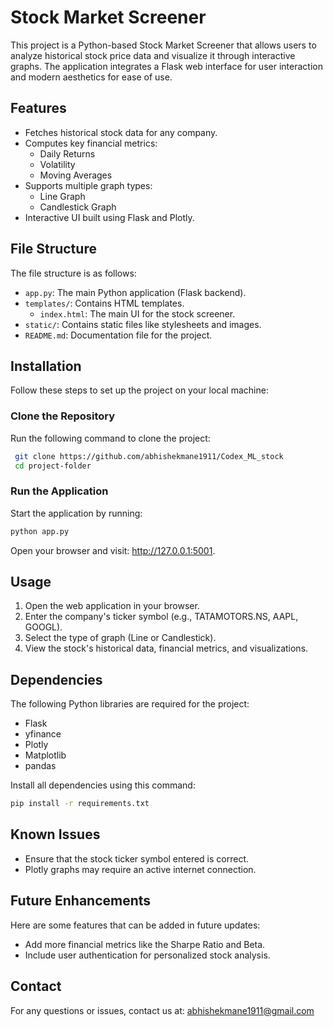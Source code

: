 # Stock Market Screener

This project is a Python-based Stock Market Screener that allows users to analyze historical stock price data and visualize it through interactive graphs. The application integrates a Flask web interface for user interaction and modern aesthetics for ease of use.

## Features

- Fetches historical stock data for any company.
- Computes key financial metrics:
  - Daily Returns
  - Volatility
  - Moving Averages
- Supports multiple graph types:
  - Line Graph
  - Candlestick Graph
- Interactive UI built using Flask and Plotly.

## File Structure

The file structure is as follows:

- `app.py`: The main Python application (Flask backend).
- `templates/`: Contains HTML templates.
  - `index.html`: The main UI for the stock screener.
- `static/`: Contains static files like stylesheets and images.
- `README.md`: Documentation file for the project.

## Installation

Follow these steps to set up the project on your local machine:

### Clone the Repository

Run the following command to clone the project:

```bash
 git clone https://github.com/abhishekmane1911/Codex_ML_stock
 cd project-folder
```
### Run the Application

Start the application by running:
 ```bash
 python app.py
```
Open your browser and visit: http://127.0.0.1:5001.

## Usage

1. Open the web application in your browser.
2. Enter the company's ticker symbol (e.g., TATAMOTORS.NS, AAPL, GOOGL).
3. Select the type of graph (Line or Candlestick).
4. View the stock's historical data, financial metrics, and visualizations.

## Dependencies

The following Python libraries are required for the project:

- Flask
- yfinance
- Plotly
- Matplotlib
- pandas

Install all dependencies using this command:

```bash
pip install -r requirements.txt
```
## Known Issues

- Ensure that the stock ticker symbol entered is correct.
- Plotly graphs may require an active internet connection.

## Future Enhancements

Here are some features that can be added in future updates:

- Add more financial metrics like the Sharpe Ratio and Beta.
- Include user authentication for personalized stock analysis.


## Contact

For any questions or issues, contact us at: abhishekmane1911@gmail.com